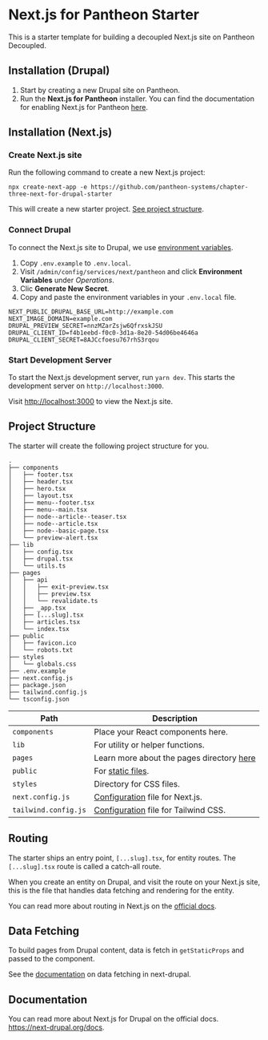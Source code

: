# Next.js for Pantheon Starter

This is a starter template for building a decoupled Next.js site on Pantheon Decoupled.

## Installation (Drupal)

1. Start by creating a new Drupal site on Pantheon.
2. Run the **Next.js for Pantheon** installer. You can find the documentation for enabling Next.js for Pantheon [here](https://github.com/chapter-three/pantheon-next#nextjs-for-drupal-on-pantheon).

## Installation (Next.js)

### Create Next.js site

Run the following command to create a new Next.js project:

```
npx create-next-app -e https://github.com/pantheon-systems/chapter-three-next-for-drupal-starter
```

This will create a new starter project. [See project structure](#project-structure).

### Connect Drupal

To connect the Next.js site to Drupal, we use [environment variables](https://next-drupal.org/docs/environment-variables).

1. Copy `.env.example` to `.env.local`.
2. Visit `/admin/config/services/next/pantheon` and click **Environment Variables** under _Operations_.
3. Clic **Generate New Secret**.
4. Copy and paste the environment variables in your `.env.local` file.

```
NEXT_PUBLIC_DRUPAL_BASE_URL=http://example.com
NEXT_IMAGE_DOMAIN=example.com
DRUPAL_PREVIEW_SECRET=nnzMZarZsjw6QfrxskJSU
DRUPAL_CLIENT_ID=f4b1eebd-f0c0-3d1a-8e20-54d06be4646a
DRUPAL_CLIENT_SECRET=8AJCcfoesu767rhS3rqou
```

### Start Development Server

To start the Next.js development server, run `yarn dev`. This starts the development server on `http://localhost:3000`.

Visit [http://localhost:3000](http://localhost:3000) to view the Next.js site.

## Project Structure

The starter will create the following project structure for you.

```
.
├── components
│   ├── footer.tsx
│   ├── header.tsx
│   ├── hero.tsx
│   ├── layout.tsx
│   ├── menu--footer.tsx
│   ├── menu--main.tsx
│   ├── node--article--teaser.tsx
│   ├── node--article.tsx
│   ├── node--basic-page.tsx
│   └── preview-alert.tsx
├── lib
│   ├── config.tsx
│   ├── drupal.tsx
│   └── utils.ts
├── pages
│   ├── api
│   │   ├── exit-preview.tsx
│   │   ├── preview.tsx
│   │   └── revalidate.ts
│   ├── _app.tsx
│   ├── [...slug].tsx
│   ├── articles.tsx
│   └── index.tsx
├── public
│   ├── favicon.ico
│   └── robots.txt
├── styles
│   └── globals.css
├── .env.example
├── next.config.js
├── package.json
├── tailwind.config.js
└── tsconfig.json
```

| Path                 | Description                                                                                          |
| -------------------- | ---------------------------------------------------------------------------------------------------- |
| `components`         | Place your React components here.                                                                    |
| `lib`                | For utility or helper functions.                                                                     |
| `pages`              | Learn more about the pages directory [here](https://nextjs.org/docs/basic-features/pages)            |
| `public`             | For [static files](https://nextjs.org/docs/basic-features/static-file-serving).                      |
| `styles`             | Directory for CSS files.                                                                             |
| `next.config.js`     | [Configuration](https://nextjs.org/docs/api-reference/next.config.js/introduction) file for Next.js. |
| `tailwind.config.js` | [Configuration](https://tailwindcss.com/docs/configuration) file for Tailwind CSS.                   |

## Routing

The starter ships an entry point, `[...slug].tsx`, for entity routes. The `[...slug].tsx` route is called a catch-all route.

When you create an entity on Drupal, and visit the route on your Next.js site, this is the file that handles data fetching and rendering for the entity.

You can read more about routing in Next.js on the [official docs](https://nextjs.org/docs/routing/introduction).

## Data Fetching

To build pages from Drupal content, data is fetch in `getStaticProps` and passed to the component.

See the [documentation](https://next-drupal.org/docs/data-fetching) on data fetching in next-drupal.

## Documentation

You can read more about Next.js for Drupal on the official docs. https://next-drupal.org/docs.
